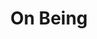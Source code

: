 ---
title:         "On Being"
description:   "On Being with Krista Tippett takes up the big questions of meaning with scientists and theologians, artists and teachers — some you know and others you'll love to meet. Updated every Thursday, a new discovery about the immensity of our lives."
url-thumbnail: "http://www.onbeing.org/sites/default/files/ONBE_Isolated-Master-Logo_square.png"
url-rss:       "http://www.onbeing.org/podcasts/podcast.xml"
url-web:       "http://onbeing.org/"
url-itunes:    "https://itunes.apple.com/us/podcast/on-being/id150892556?mt=2&uo=4"
tags:         [interview, spirituality, culture]
---